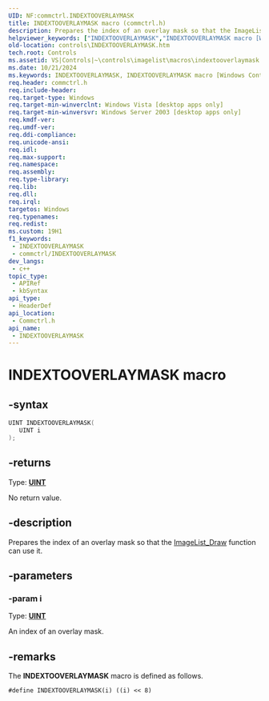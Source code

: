 ```yaml
---
UID: NF:commctrl.INDEXTOOVERLAYMASK
title: INDEXTOOVERLAYMASK macro (commctrl.h)
description: Prepares the index of an overlay mask so that the ImageList_Draw function can use it.
helpviewer_keywords: ["INDEXTOOVERLAYMASK","INDEXTOOVERLAYMASK macro [Windows Controls]","_win32_INDEXTOOVERLAYMASK","_win32_INDEXTOOVERLAYMASK_cpp","commctrl/INDEXTOOVERLAYMASK","controls.INDEXTOOVERLAYMASK","controls._win32_INDEXTOOVERLAYMASK"]
old-location: controls\INDEXTOOVERLAYMASK.htm
tech.root: Controls
ms.assetid: VS|Controls|~\controls\imagelist\macros\indextooverlaymask.htm
ms.date: 10/21/2024
ms.keywords: INDEXTOOVERLAYMASK, INDEXTOOVERLAYMASK macro [Windows Controls], _win32_INDEXTOOVERLAYMASK, _win32_INDEXTOOVERLAYMASK_cpp, commctrl/INDEXTOOVERLAYMASK, controls.INDEXTOOVERLAYMASK, controls._win32_INDEXTOOVERLAYMASK
req.header: commctrl.h
req.include-header: 
req.target-type: Windows
req.target-min-winverclnt: Windows Vista [desktop apps only]
req.target-min-winversvr: Windows Server 2003 [desktop apps only]
req.kmdf-ver: 
req.umdf-ver: 
req.ddi-compliance: 
req.unicode-ansi: 
req.idl: 
req.max-support: 
req.namespace: 
req.assembly: 
req.type-library: 
req.lib: 
req.dll: 
req.irql: 
targetos: Windows
req.typenames: 
req.redist: 
ms.custom: 19H1
f1_keywords:
 - INDEXTOOVERLAYMASK
 - commctrl/INDEXTOOVERLAYMASK
dev_langs:
 - c++
topic_type:
 - APIRef
 - kbSyntax
api_type:
 - HeaderDef
api_location:
 - Commctrl.h
api_name:
 - INDEXTOOVERLAYMASK
---
```


# INDEXTOOVERLAYMASK macro

## -syntax

```cpp
UINT INDEXTOOVERLAYMASK(
   UINT i
);
```

## -returns

Type: **[UINT](/windows/desktop/winprog/windows-data-types)**

No return value.


## -description

Prepares the index of an overlay mask so that the <a href="/windows/desktop/api/commctrl/nf-commctrl-imagelist_draw">ImageList_Draw</a> function can use it.

## -parameters

### -param i

Type: <b><a href="/windows/desktop/WinProg/windows-data-types">UINT</a></b>

An index of an overlay mask.

## -remarks

The <b>INDEXTOOVERLAYMASK</b> macro is defined as follows.



``` syntax
#define INDEXTOOVERLAYMASK(i) ((i) << 8)
```

